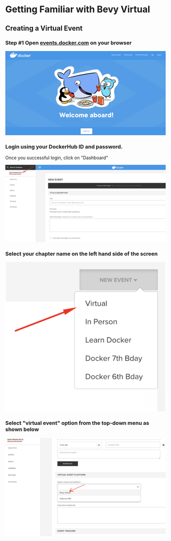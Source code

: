 # Getting Familiar with Bevy Virtual

## Creating a Virtual Event

### Step #1 Open [events.docker.com](https://events.docker.com) on your browser

![My Image](img/virtual1.png)



### Login using your DockerHub ID and password. 

Once you successful login, click on "Dashboard"

![My Image](img/virtual01.png)


### Select your chapter name on the left hand side of the screen


![My Image](img/virtual.png)


### Select "virtual event" option from the top-down menu as shown below


![My Image](img/virtual3.png)

